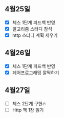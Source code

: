 ## 4월25일

- [x] 체스 1단계 피드백 반영
- [x] 알고리즘 스터디 참석
- [x] http 스터디 계획 세우기

## 4월26일

- [x] 체스 1단계 피드백 반영
- [x] 페어프로그래밍 깔짝하기

## 4월27일

- [ ] 체스 2단계 구현🔥
- [ ] Http 책 1장 읽기
